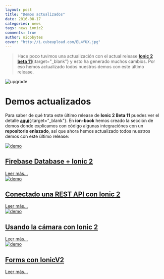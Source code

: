 ```yaml
---
layout: post
title: "Demos actualizados"
date: 2016-08-17
categories: news
tags: news ionic2
comments: true
author: nicobytes
cover: "http://i.cubeupload.com/EL4YUX.jpg"
---
```


> Hace poco tuvimos una actualización con el actual release [**Ionic 2 beta 11**](http://www.ion-book.com/news/ionic-2-beta-11){:target="_blank"} y esto ha generado muchos cambios. Por eso hemos actualizado todos nuestros demos con este último release.

<img class="img-responsive" src="http://i.cubeupload.com/EL4YUX.jpg" alt="upgrade">

# Demos actualizados

Para saber de qué trata este último release de **Ionic 2 Beta 11** puedes ver el detalle [**aquí**](http://www.ion-book.com/news/ionic-2-beta-11){:target="_blank"}. En **ion-book** hemos creado la sección de demos donde explicamos con código algunas integraciónes con un **repositorio enlazado**, así que ahora hemos actualizado todos nuestros demos con este último release:

<div class="row">
  <div class="col-xs-12 col-sm-6">
    <article class="article-home">
      <div class="cover-crop">
        <a href="http://www.ion-book.com/demos/firebase-database-and-ionic-2" target="_blank">
          <img src="http://i.cubeupload.com/T62oZF.jpg" class="img-responsive" alt="demo"/>
        </a>
      </div>
      <h1>
        <a href="http://www.ion-book.com/demos/firebase-database-and-ionic-2" target="_blank">Firebase Database + Ionic 2</a>
      </h1>
      <div class="more">
        <a class="btn btn-primary" href="http://www.ion-book.com/demos/firebase-database-and-ionic-2" target="_blank">Leer más...</a>
      </div>
    </article>
  </div>
  <div class="col-xs-12 col-sm-6">
    <article class="article-home">
      <div class="cover-crop">
        <a href="http://www.ion-book.com/demos/rest-api-with-ionic-2" target="_blank">
          <img src="http://i.imgur.com/tDpJiCR.jpg" class="img-responsive" alt="demo"/>
        </a>
      </div>
      <h1>
        <a href="http://www.ion-book.com/demos/rest-api-with-ionic-2" target="_blank">Conectado una REST API con Ionic 2</a>
      </h1>
      <div class="more">
        <a class="btn btn-primary" href="http://www.ion-book.com/demos/rest-api-with-ionic-2" target="_blank">Leer más...</a>
      </div>
    </article>
  </div>
  <div class="col-xs-12 col-sm-6">
    <article class="article-home">
      <div class="cover-crop">
        <a href="http://www.ion-book.com/demos/camera-and-ionic" target="_blank">
          <img src="http://i.imgur.com/9Uq2Naw.jpg" class="img-responsive" alt="demo"/>
        </a>
      </div>
      <h1>
        <a href="http://www.ion-book.com/demos/camera-and-ionic" target="_blank">Usando la cámara con Ionic 2</a>
      </h1>
      <div class="more">
        <a class="btn btn-primary" href="http://www.ion-book.com/demos/camera-and-ionic" target="_blank">Leer más...</a>
      </div>
    </article>
  </div>
  <div class="col-xs-12 col-sm-6">
    <article class="article-home">
      <div class="cover-crop">
        <a href="http://www.ion-book.com/demos/form-builder" target="_blank">
          <img src="http://i.imgur.com/PWBxv0C.png" class="img-responsive" alt="demo"/>
        </a>
      </div>
      <h1>
        <a href="http://www.ion-book.com/demos/form-builder" target="_blank">Forms con IonicV2</a>
      </h1>
      <div class="more">
        <a class="btn btn-primary" href="http://www.ion-book.com/demos/form-builder" target="_blank">Leer más...</a>
      </div>
    </article>
  </div>
</div>